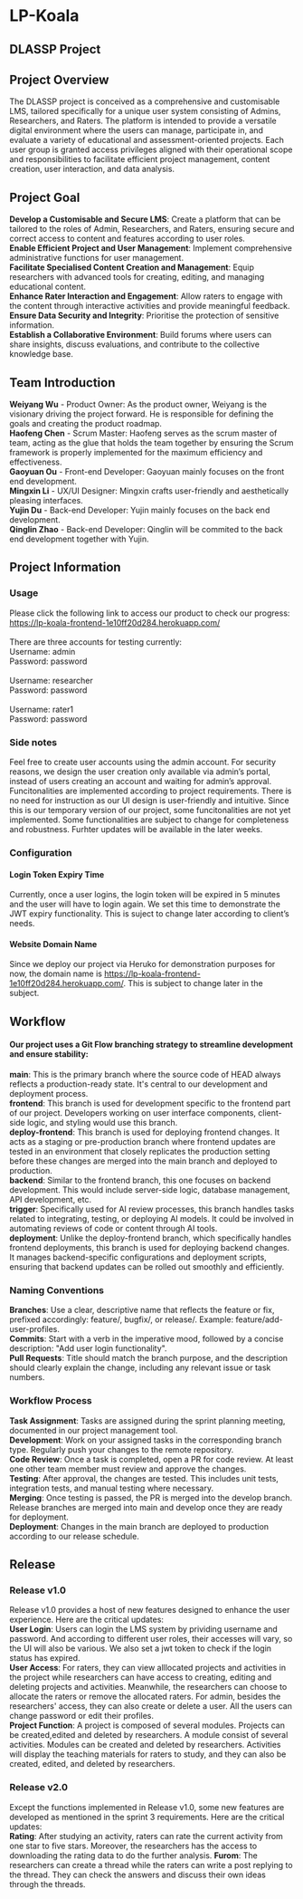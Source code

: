 # LP-Koala

## DLASSP Project 

## Project Overview
The DLASSP project is conceived as a comprehensive and customisable LMS, tailored specifically for a unique user system consisting of Admins, Researchers, and Raters. The platform is intended to provide a versatile digital environment where the users can manage, participate in, and evaluate a variety of educational and assessment-oriented projects. Each user group is granted access privileges aligned with their operational scope and responsibilities to facilitate efficient project management, content creation, user interaction, and data analysis.

## Project Goal
**Develop a Customisable and Secure LMS**: Create a platform that can be tailored to the roles of Admin, Researchers, and Raters, ensuring secure and correct access to content and features according to user roles.<br>
**Enable Efficient Project and User Management**: Implement comprehensive administrative functions for user management.<br>
**Facilitate Specialised Content Creation and Management**: Equip researchers with advanced tools for creating, editing, and managing educational content.<br>
**Enhance Rater Interaction and Engagement**: Allow raters to engage with the content through interactive activities and provide meaningful feedback.<br>
**Ensure Data Security and Integrity**: Prioritise the protection of sensitive information.<br>
**Establish a Collaborative Environment**: Build forums where users can share insights, discuss evaluations, and contribute to the collective knowledge base.

## Team Introduction
**Weiyang Wu** - Product Owner: As the product owner, Weiyang is the visionary driving the project forward. He is responsible for defining the goals and creating the product roadmap.<br>
**Haofeng Chen** - Scrum Master: Haofeng serves as the scrum master of team, acting as the glue that holds the team together by ensuring the Scrum framework is properly implemented for the maximum efficiency and effectiveness.<br>
**Gaoyuan Ou** - Front-end Developer: Gaoyuan mainly focuses on the front end development.<br>
**Mingxin Li** - UX/UI Designer: Mingxin crafts user-friendly and aesthetically pleasing interfaces.<br>
**Yujin Du** - Back-end Developer: Yujin mainly focuses on the back end development.<br>
**Qinglin Zhao** - Back-end Developer: Qinglin will be commited to the back end development together with Yujin.<br>

## Project Information

### Usage<br>

Please click the following link to access our product to check our progress:<br>
https://lp-koala-frontend-1e10ff20d284.herokuapp.com/<br><br>
There are three accounts for testing currently:<br>
Username: admin<br>
Password: password<br><br>
Username: researcher<br>
Password: password<br><br>
Username: rater1<br>
Password: password<br>

### Side notes<br>

Feel free to create user accounts using the admin account. For security reasons, we design the user creation only available via admin’s portal, instead of users creating an account and waiting for admin’s approval.
Funcitonalities are implemented according to project requirements. There is no need for instruction as our UI design is user-friendly and intuitive.
Since this is our temporary version of our project, some funcitonalities are not yet implemented. Some functionalities are subject to change for completeness and robustness. Furhter updates will be available in the later weeks.<br>

### Configuration<br>

#### Login Token Expiry Time<br>

Currently, once a user logins, the login token will be expired in 5 minutes and the user will have to login again. We set this time to demonstrate the JWT expiry functionality. This is suject to change later according to client’s needs.<br>

#### Website Domain Name<br>

Since we deploy our project via Heruko for demonstration purposes for now, the domain name is https://lp-koala-frontend-1e10ff20d284.herokuapp.com/. This is subject to change later in the subject.<br>

## Workflow
#### Our project uses a Git Flow branching strategy to streamline development and ensure stability:<br>
**main**: This is the primary branch where the source code of HEAD always reflects a production-ready state. It's central to our development and deployment process.<br>
**frontend**: This branch is used for development specific to the frontend part of our project. Developers working on user interface components, client-side logic, and styling would use this branch.<br>
**deploy-frontend**: This branch is used for deploying frontend changes. It acts as a staging or pre-production branch where frontend updates are tested in an environment that closely replicates the production setting before these changes are merged into the main branch and deployed to production.<br>
**backend**: Similar to the frontend branch, this one focuses on backend development. This would include server-side logic, database management, API development, etc.<br>
**trigger**: Specifically used for AI review processes, this branch handles tasks related to integrating, testing, or deploying AI models. It could be involved in automating reviews of code or content through AI tools.<br>
**deployment**: Unlike the deploy-frontend branch, which specifically handles frontend deployments, this branch is used for deploying backend changes. It manages backend-specific configurations and deployment scripts, ensuring that backend updates can be rolled out smoothly and efficiently.

### Naming Conventions<br>
**Branches**: Use a clear, descriptive name that reflects the feature or fix, prefixed accordingly: feature/, bugfix/, or release/. Example: feature/add-user-profiles.<br>
**Commits**: Start with a verb in the imperative mood, followed by a concise description: "Add user login functionality".<br>
**Pull Requests**: Title should match the branch purpose, and the description should clearly explain the change, including any relevant issue or task numbers.

### Workflow Process<br>
**Task Assignment**: Tasks are assigned during the sprint planning meeting, documented in our project management tool.<br>
**Development**: Work on your assigned tasks in the corresponding branch type. Regularly push your changes to the remote repository.<br>
**Code Review**: Once a task is completed, open a PR for code review. At least one other team member must review and approve the changes.<br>
**Testing**: After approval, the changes are tested. This includes unit tests, integration tests, and manual testing where necessary.<br>
**Merging**: Once testing is passed, the PR is merged into the develop branch. Release branches are merged into main and develop once they are ready for deployment.<br>
**Deployment**: Changes in the main branch are deployed to production according to our release schedule.


## Release
### Release v1.0<br>
Release v1.0 provides a host of new features designed to enhance the user experience. Here are the critical updates:<br>
**User Login**: Users can login the LMS system by prividing username and password. And according to different user roles, their accesses will vary, so the UI will also be various. We also set a jwt token to check if the login status has expired.<br>
**User Access**: For raters, they can view alllocated projects and activities in the project while researchers can have access to creating, editing and deleting projects and activities. Meanwhile, the researchers can choose to allocate the raters or remove the allocated raters. For admin, besides the researchers' access, they can also create or delete a user. All the users can change password or edit their profiles.<br>
**Project Function**: A project is composed of several modules. Projects can be created,edited and deleted by researchers. A module consist of several activities. Modules can be created and deleted by researchers. Activities will display the teaching materials for raters to study, and they can also be created, edited, and deleted by researchers.

### Release v2.0<br>
Except the functions implemented in Release v1.0, some new features are developed as mentioned in the sprint 3 requirements. Here are the critical updates:<br>
**Rating**: After studying an activity, raters can rate the current activity from one star to five stars. Moreover, the researchers has the access to downloading the rating data to do the further analysis.
**Furom**: The researchers can create a thread while the raters can write a post replying to the thread. They can check the answers and discuss their own ideas through the threads.
